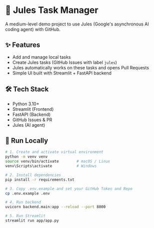 # 🧠 Jules Task Manager

A medium-level demo project to use Jules (Google's asynchronous AI coding agent) with GitHub.

## ✨ Features
- Add and manage local tasks
- Create Jules tasks (GitHub Issues with label `jules`)
- Jules automatically works on these tasks and opens Pull Requests
- Simple UI built with Streamlit + FastAPI backend

## 🛠️ Tech Stack
- Python 3.10+
- Streamlit (Frontend)
- FastAPI (Backend)
- GitHub Issues & PR
- Jules (AI agent)

## 🚀 Run Locally

```bash
# 1. Create and activate virtual environment
python -m venv venv
source venv/bin/activate        # macOS / Linux
venv\Scripts\activate           # Windows

# 2. Install dependencies
pip install -r requirements.txt

# 3. Copy .env.example and set your GitHub Token and Repo
cp .env.example .env

# 4. Run backend
uvicorn backend.main:app --reload --port 8000

# 5. Run Streamlit
streamlit run app/app.py
